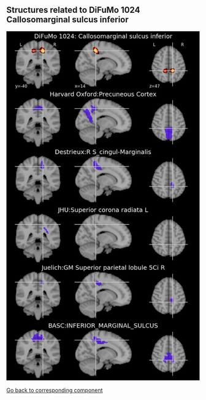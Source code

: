 


## Structures related to DiFuMo 1024 Callosomarginal sulcus inferior

![843](843.jpg "Structures related to DiFuMo 1024 Callosomarginal sulcus inferior")

[Go back to corresponding component](https://parietal-inria.github.io/DiFuMo/1024/html/843.html)